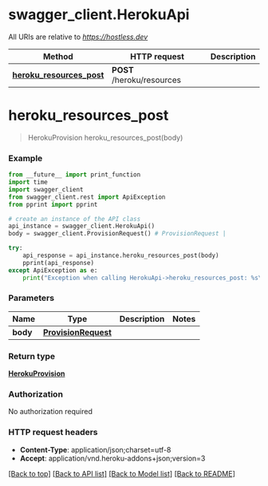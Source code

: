 # swagger_client.HerokuApi

All URIs are relative to *https://hostless.dev*

Method | HTTP request | Description
------------- | ------------- | -------------
[**heroku_resources_post**](HerokuApi.md#heroku_resources_post) | **POST** /heroku/resources | 


# **heroku_resources_post**
> HerokuProvision heroku_resources_post(body)



### Example
```python
from __future__ import print_function
import time
import swagger_client
from swagger_client.rest import ApiException
from pprint import pprint

# create an instance of the API class
api_instance = swagger_client.HerokuApi()
body = swagger_client.ProvisionRequest() # ProvisionRequest | 

try:
    api_response = api_instance.heroku_resources_post(body)
    pprint(api_response)
except ApiException as e:
    print("Exception when calling HerokuApi->heroku_resources_post: %s\n" % e)
```

### Parameters

Name | Type | Description  | Notes
------------- | ------------- | ------------- | -------------
 **body** | [**ProvisionRequest**](ProvisionRequest.md)|  | 

### Return type

[**HerokuProvision**](HerokuProvision.md)

### Authorization

No authorization required

### HTTP request headers

 - **Content-Type**: application/json;charset=utf-8
 - **Accept**: application/vnd.heroku-addons+json;version=3

[[Back to top]](#) [[Back to API list]](../README.md#documentation-for-api-endpoints) [[Back to Model list]](../README.md#documentation-for-models) [[Back to README]](../README.md)

